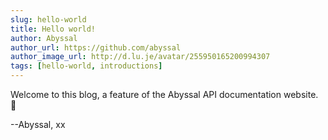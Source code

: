 ```yaml
---
slug: hello-world
title: Hello world!
author: Abyssal
author_url: https://github.com/abyssal
author_image_url: http://d.lu.je/avatar/255950165200994307
tags: [hello-world, introductions]
---
```


Welcome to this blog, a feature of the Abyssal API documentation website. :wave:

--Abyssal, xx